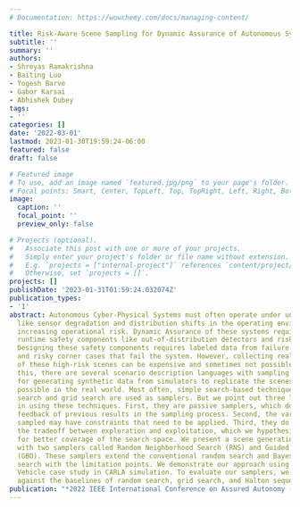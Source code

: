 ```yaml
---
# Documentation: https://wowchemy.com/docs/managing-content/

title: Risk-Aware Scene Sampling for Dynamic Assurance of Autonomous Systems
subtitle: ''
summary: ''
authors:
- Shreyas Ramakrishna
- Baiting Luo
- Yogesh Barve
- Gabor Karsai
- Abhishek Dubey
tags:
- ''
categories: []
date: '2022-03-01'
lastmod: 2023-01-30T19:59:24-06:00
featured: false
draft: false

# Featured image
# To use, add an image named `featured.jpg/png` to your page's folder.
# Focal points: Smart, Center, TopLeft, Top, TopRight, Left, Right, BottomLeft, Bottom, BottomRight.
image:
  caption: ''
  focal_point: ''
  preview_only: false

# Projects (optional).
#   Associate this post with one or more of your projects.
#   Simply enter your project's folder or file name without extension.
#   E.g. `projects = ["internal-project"]` references `content/project/deep-learning/index.md`.
#   Otherwise, set `projects = []`.
projects: []
publishDate: '2023-01-31T01:59:24.032074Z'
publication_types:
- '1'
abstract: Autonomous Cyber-Physical Systems must often operate under uncertainties
  like sensor degradation and distribution shifts in the operating environment, thus
  increasing operational risk. Dynamic Assurance of these systems requires augmenting
  runtime safety components like out-of-distribution detectors and risk estimators.
  Designing these safety components requires labeled data from failure conditions
  and risky corner cases that fail the system. However, collecting real-world data
  of these high-risk scenes can be expensive and sometimes not possible. To address
  this, there are several scenario description languages with sampling capability
  for generating synthetic data from simulators to replicate the scenes that are not
  possible in the real world. Most often, simple search-based techniques like random
  search and grid search are used as samplers. But we point out three limitations
  in using these techniques. First, they are passive samplers, which do not use the
  feedback of previous results in the sampling process. Second, the variables to be
  sampled may have constraints that need to be applied. Third, they do not balance
  the tradeoff between exploration and exploitation, which we hypothesize is needed
  for better coverage of the search space. We present a scene generation workflow
  with two samplers called Random Neighborhood Search (RNS) and Guided Bayesian Optimization
  (GBO). These samplers extend the conventional random search and Bayesian Optimization
  search with the limitation points. We demonstrate our approach using an Autonomous
  Vehicle case study in CARLA simulation. To evaluate our samplers, we compared them
  against the baselines of random search, grid search, and Halton sequence search.
publication: "*2022 IEEE International Conference on Assured Autonomy (ICAA) (ICAA'22)*"
---
```

